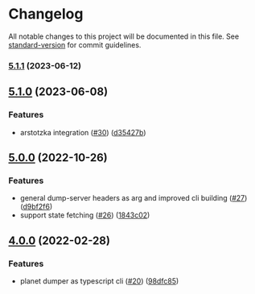 # Changelog

All notable changes to this project will be documented in this file. See [standard-version](https://github.com/conventional-changelog/standard-version) for commit guidelines.

### [5.1.1](https://github.com/MapColonies/planet-dumper/compare/v5.1.0...v5.1.1) (2023-06-12)

## [5.1.0](https://github.com/MapColonies/planet-dumper/compare/v5.0.0...v5.1.0) (2023-06-08)


### Features

* arstotzka integration ([#30](https://github.com/MapColonies/planet-dumper/issues/30)) ([d35427b](https://github.com/MapColonies/planet-dumper/commit/d35427baa48d2d59149c14caddbf17622b1822bb))

## [5.0.0](https://github.com/MapColonies/planet-dumper/compare/v4.0.0...v5.0.0) (2022-10-26)


### Features

* general dump-server headers as arg and improved cli building ([#27](https://github.com/MapColonies/planet-dumper/issues/27)) ([d9bf2f6](https://github.com/MapColonies/planet-dumper/commit/d9bf2f6abd10e88de3bb7cece9538df2e279b4d4))
* support state fetching ([#26](https://github.com/MapColonies/planet-dumper/issues/26)) ([1843c02](https://github.com/MapColonies/planet-dumper/commit/1843c02c77d6a040bd899a80e3fa0654299f4e06))

## [4.0.0](https://github.com/MapColonies/planet-dumper/compare/v2.1.0...v4.0.0) (2022-02-28)


### Features

* planet dumper as typescript cli ([#20](https://github.com/MapColonies/planet-dumper/issues/20)) ([98dfc85](https://github.com/MapColonies/planet-dumper/commit/98dfc855f765836bcd2cde3ac9ea868ebb8fc47f))
